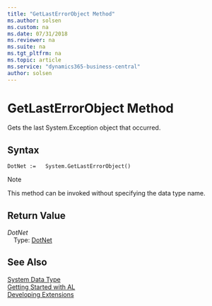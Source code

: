```yaml
---
title: "GetLastErrorObject Method"
ms.author: solsen
ms.custom: na
ms.date: 07/31/2018
ms.reviewer: na
ms.suite: na
ms.tgt_pltfrm: na
ms.topic: article
ms.service: "dynamics365-business-central"
author: solsen
---
```

[//]: # (START>DO_NOT_EDIT)
[//]: # (IMPORTANT:Do not edit any of the content between here and the END>DO_NOT_EDIT.)
[//]: # (Any modifications should be made in the .resx files in the ModernDev repo.)
# GetLastErrorObject Method
Gets the last System.Exception object that occurred.

## Syntax
```
DotNet :=   System.GetLastErrorObject()
```
> [!NOTE]  
> This method can be invoked without specifying the data type name.  


## Return Value
*DotNet*  
&emsp;Type: [DotNet](dotnet-data-type.md)  
  


[//]: # (IMPORTANT: END>DO_NOT_EDIT)
## See Also
[System Data Type](system-data-type.md)  
[Getting Started with AL](../devenv-get-started.md)  
[Developing Extensions](../devenv-dev-overview.md)